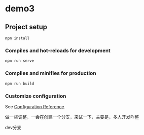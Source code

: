 # demo3

## Project setup
```
npm install
```

### Compiles and hot-reloads for development
```
npm run serve
```

### Compiles and minifies for production
```
npm run build
```

### Customize configuration
See [Configuration Reference](https://cli.vuejs.org/config/).


做一些调整，一会在创建一个分支，来试一下，主要是，多人开发咋整

dev分支